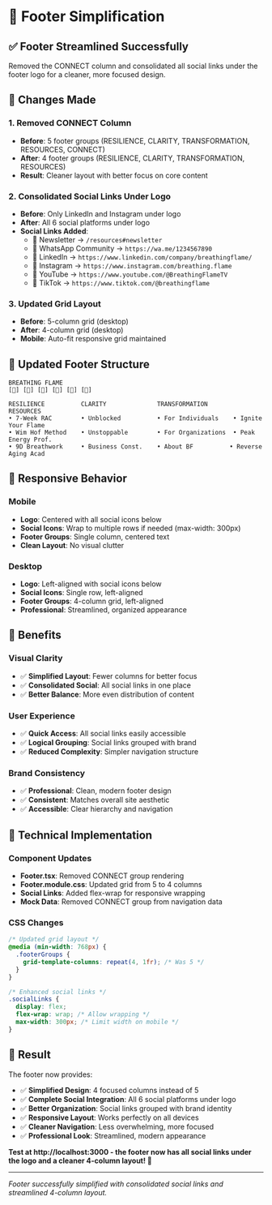 # 🦶 Footer Simplification

## ✅ **Footer Streamlined Successfully**

Removed the CONNECT column and consolidated all social links under the footer logo for a cleaner, more focused design.

## 🔧 **Changes Made**

### **1. Removed CONNECT Column**
- **Before**: 5 footer groups (RESILIENCE, CLARITY, TRANSFORMATION, RESOURCES, CONNECT)
- **After**: 4 footer groups (RESILIENCE, CLARITY, TRANSFORMATION, RESOURCES)
- **Result**: Cleaner layout with better focus on core content

### **2. Consolidated Social Links Under Logo**
- **Before**: Only LinkedIn and Instagram under logo
- **After**: All 6 social platforms under logo
- **Social Links Added**:
  - 📧 Newsletter → `/resources#newsletter`
  - 💬 WhatsApp Community → `https://wa.me/1234567890`
  - 💼 LinkedIn → `https://www.linkedin.com/company/breathingflame/`
  - 📸 Instagram → `https://www.instagram.com/breathing.flame`
  - 🎥 YouTube → `https://www.youtube.com/@BreathingFlameTV`
  - 🎵 TikTok → `https://www.tiktok.com/@breathingflame`

### **3. Updated Grid Layout**
- **Before**: 5-column grid (desktop)
- **After**: 4-column grid (desktop)
- **Mobile**: Auto-fit responsive grid maintained

## 🎨 **Updated Footer Structure**

```
BREATHING FLAME
[📧] [💬] [💼] [📸] [🎥] [🎵]

RESILIENCE          CLARITY              TRANSFORMATION       RESOURCES
• 7-Week RAC        • Unblocked          • For Individuals    • Ignite Your Flame
• Wim Hof Method    • Unstoppable        • For Organizations  • Peak Energy Prof.
• 9D Breathwork     • Business Const.    • About BF          • Reverse Aging Acad
```

## 📱 **Responsive Behavior**

### **Mobile**
- **Logo**: Centered with all social icons below
- **Social Icons**: Wrap to multiple rows if needed (max-width: 300px)
- **Footer Groups**: Single column, centered text
- **Clean Layout**: No visual clutter

### **Desktop**
- **Logo**: Left-aligned with social icons below
- **Social Icons**: Single row, left-aligned
- **Footer Groups**: 4-column grid, left-aligned
- **Professional**: Streamlined, organized appearance

## 🎯 **Benefits**

### **Visual Clarity**
- ✅ **Simplified Layout**: Fewer columns for better focus
- ✅ **Consolidated Social**: All social links in one place
- ✅ **Better Balance**: More even distribution of content

### **User Experience**
- ✅ **Quick Access**: All social links easily accessible
- ✅ **Logical Grouping**: Social links grouped with brand
- ✅ **Reduced Complexity**: Simpler navigation structure

### **Brand Consistency**
- ✅ **Professional**: Clean, modern footer design
- ✅ **Consistent**: Matches overall site aesthetic
- ✅ **Accessible**: Clear hierarchy and navigation

## 🔄 **Technical Implementation**

### **Component Updates**
- **Footer.tsx**: Removed CONNECT group rendering
- **Footer.module.css**: Updated grid from 5 to 4 columns
- **Social Links**: Added flex-wrap for responsive wrapping
- **Mock Data**: Removed CONNECT group from navigation data

### **CSS Changes**
```css
/* Updated grid layout */
@media (min-width: 768px) {
  .footerGroups {
    grid-template-columns: repeat(4, 1fr); /* Was 5 */
  }
}

/* Enhanced social links */
.socialLinks {
  display: flex;
  flex-wrap: wrap; /* Allow wrapping */
  max-width: 300px; /* Limit width on mobile */
}
```

## 🚀 **Result**

The footer now provides:

- ✅ **Simplified Design**: 4 focused columns instead of 5
- ✅ **Complete Social Integration**: All 6 social platforms under logo
- ✅ **Better Organization**: Social links grouped with brand identity
- ✅ **Responsive Layout**: Works perfectly on all devices
- ✅ **Cleaner Navigation**: Less overwhelming, more focused
- ✅ **Professional Look**: Streamlined, modern appearance

**Test at http://localhost:3000 - the footer now has all social links under the logo and a cleaner 4-column layout! 🎉**

---

*Footer successfully simplified with consolidated social links and streamlined 4-column layout.*

